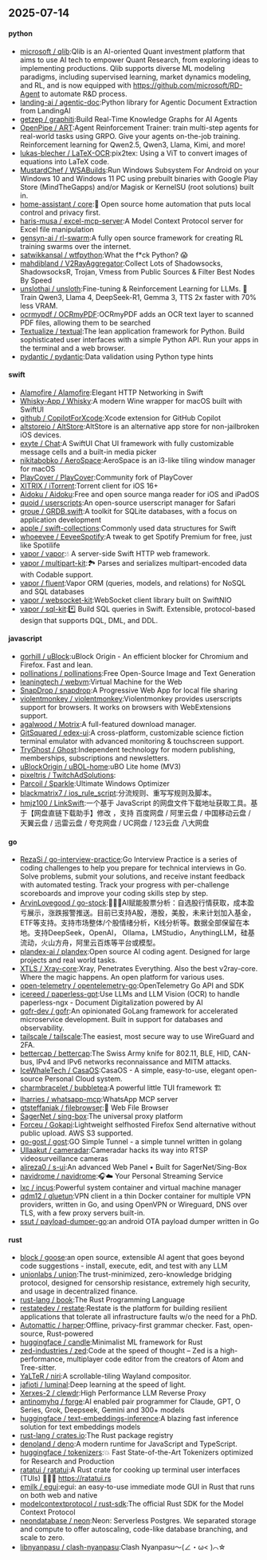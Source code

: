 ## 2025-07-14

#### python
* [microsoft / qlib](https://github.com/microsoft/qlib):Qlib is an AI-oriented Quant investment platform that aims to use AI tech to empower Quant Research, from exploring ideas to implementing productions. Qlib supports diverse ML modeling paradigms, including supervised learning, market dynamics modeling, and RL, and is now equipped with https://github.com/microsoft/RD-Agent to automate R&D process.
* [landing-ai / agentic-doc](https://github.com/landing-ai/agentic-doc):Python library for Agentic Document Extraction from LandingAI
* [getzep / graphiti](https://github.com/getzep/graphiti):Build Real-Time Knowledge Graphs for AI Agents
* [OpenPipe / ART](https://github.com/OpenPipe/ART):Agent Reinforcement Trainer: train multi-step agents for real-world tasks using GRPO. Give your agents on-the-job training. Reinforcement learning for Qwen2.5, Qwen3, Llama, Kimi, and more!
* [lukas-blecher / LaTeX-OCR](https://github.com/lukas-blecher/LaTeX-OCR):pix2tex: Using a ViT to convert images of equations into LaTeX code.
* [MustardChef / WSABuilds](https://github.com/MustardChef/WSABuilds):Run Windows Subsystem For Android on your Windows 10 and Windows 11 PC using prebuilt binaries with Google Play Store (MindTheGapps) and/or Magisk or KernelSU (root solutions) built in.
* [home-assistant / core](https://github.com/home-assistant/core):🏡 Open source home automation that puts local control and privacy first.
* [haris-musa / excel-mcp-server](https://github.com/haris-musa/excel-mcp-server):A Model Context Protocol server for Excel file manipulation
* [gensyn-ai / rl-swarm](https://github.com/gensyn-ai/rl-swarm):A fully open source framework for creating RL training swarms over the internet.
* [satwikkansal / wtfpython](https://github.com/satwikkansal/wtfpython):What the f*ck Python? 😱
* [mahdibland / V2RayAggregator](https://github.com/mahdibland/V2RayAggregator):Collect Lots of Shadowsocks, ShadowsocksR, Trojan, Vmess from Public Sources & Filter Best Nodes By Speed
* [unslothai / unsloth](https://github.com/unslothai/unsloth):Fine-tuning & Reinforcement Learning for LLMs. 🦥 Train Qwen3, Llama 4, DeepSeek-R1, Gemma 3, TTS 2x faster with 70% less VRAM.
* [ocrmypdf / OCRmyPDF](https://github.com/ocrmypdf/OCRmyPDF):OCRmyPDF adds an OCR text layer to scanned PDF files, allowing them to be searched
* [Textualize / textual](https://github.com/Textualize/textual):The lean application framework for Python. Build sophisticated user interfaces with a simple Python API. Run your apps in the terminal and a web browser.
* [pydantic / pydantic](https://github.com/pydantic/pydantic):Data validation using Python type hints

#### swift
* [Alamofire / Alamofire](https://github.com/Alamofire/Alamofire):Elegant HTTP Networking in Swift
* [Whisky-App / Whisky](https://github.com/Whisky-App/Whisky):A modern Wine wrapper for macOS built with SwiftUI
* [github / CopilotForXcode](https://github.com/github/CopilotForXcode):Xcode extension for GitHub Copilot
* [altstoreio / AltStore](https://github.com/altstoreio/AltStore):AltStore is an alternative app store for non-jailbroken iOS devices.
* [exyte / Chat](https://github.com/exyte/Chat):A SwiftUI Chat UI framework with fully customizable message cells and a built-in media picker
* [nikitabobko / AeroSpace](https://github.com/nikitabobko/AeroSpace):AeroSpace is an i3-like tiling window manager for macOS
* [PlayCover / PlayCover](https://github.com/PlayCover/PlayCover):Community fork of PlayCover
* [XITRIX / iTorrent](https://github.com/XITRIX/iTorrent):Torrent client for iOS 16+
* [Aidoku / Aidoku](https://github.com/Aidoku/Aidoku):Free and open source manga reader for iOS and iPadOS
* [quoid / userscripts](https://github.com/quoid/userscripts):An open-source userscript manager for Safari
* [groue / GRDB.swift](https://github.com/groue/GRDB.swift):A toolkit for SQLite databases, with a focus on application development
* [apple / swift-collections](https://github.com/apple/swift-collections):Commonly used data structures for Swift
* [whoeevee / EeveeSpotify](https://github.com/whoeevee/EeveeSpotify):A tweak to get Spotify Premium for free, just like Spotilife
* [vapor / vapor](https://github.com/vapor/vapor):💧 A server-side Swift HTTP web framework.
* [vapor / multipart-kit](https://github.com/vapor/multipart-kit):🏞 Parses and serializes multipart-encoded data with Codable support.
* [vapor / fluent](https://github.com/vapor/fluent):Vapor ORM (queries, models, and relations) for NoSQL and SQL databases
* [vapor / websocket-kit](https://github.com/vapor/websocket-kit):WebSocket client library built on SwiftNIO
* [vapor / sql-kit](https://github.com/vapor/sql-kit):*️⃣ Build SQL queries in Swift. Extensible, protocol-based design that supports DQL, DML, and DDL.

#### javascript
* [gorhill / uBlock](https://github.com/gorhill/uBlock):uBlock Origin - An efficient blocker for Chromium and Firefox. Fast and lean.
* [pollinations / pollinations](https://github.com/pollinations/pollinations):Free Open-Source Image and Text Generation
* [leaningtech / webvm](https://github.com/leaningtech/webvm):Virtual Machine for the Web
* [SnapDrop / snapdrop](https://github.com/SnapDrop/snapdrop):A Progressive Web App for local file sharing
* [violentmonkey / violentmonkey](https://github.com/violentmonkey/violentmonkey):Violentmonkey provides userscripts support for browsers. It works on browsers with WebExtensions support.
* [agalwood / Motrix](https://github.com/agalwood/Motrix):A full-featured download manager.
* [GitSquared / edex-ui](https://github.com/GitSquared/edex-ui):A cross-platform, customizable science fiction terminal emulator with advanced monitoring & touchscreen support.
* [TryGhost / Ghost](https://github.com/TryGhost/Ghost):Independent technology for modern publishing, memberships, subscriptions and newsletters.
* [uBlockOrigin / uBOL-home](https://github.com/uBlockOrigin/uBOL-home):uBO Lite home (MV3)
* [pixeltris / TwitchAdSolutions](https://github.com/pixeltris/TwitchAdSolutions):
* [Parcoil / Sparkle](https://github.com/Parcoil/Sparkle):Ultimate Windows Optimizer
* [blackmatrix7 / ios_rule_script](https://github.com/blackmatrix7/ios_rule_script):分流规则、重写写规则及脚本。
* [hmjz100 / LinkSwift](https://github.com/hmjz100/LinkSwift):一个基于 JavaScript 的网盘文件下载地址获取工具。基于【网盘直链下载助手】修改 ，支持 百度网盘 / 阿里云盘 / 中国移动云盘 / 天翼云盘 / 迅雷云盘 / 夸克网盘 / UC网盘 / 123云盘 八大网盘

#### go
* [RezaSi / go-interview-practice](https://github.com/RezaSi/go-interview-practice):Go Interview Practice is a series of coding challenges to help you prepare for technical interviews in Go. Solve problems, submit your solutions, and receive instant feedback with automated testing. Track your progress with per-challenge scoreboards and improve your coding skills step by step.
* [ArvinLovegood / go-stock](https://github.com/ArvinLovegood/go-stock):🦄🦄🦄AI赋能股票分析：自选股行情获取，成本盈亏展示，涨跌报警推送。目前已支持A股，港股，美股，未来计划加入基金，ETF等支持。支持市场整体/个股情绪分析，K线分析等。数据全部保留在本地。支持DeepSeek，OpenAI， Ollama，LMStudio，AnythingLLM，硅基流动，火山方舟，阿里云百炼等平台或模型。
* [plandex-ai / plandex](https://github.com/plandex-ai/plandex):Open source AI coding agent. Designed for large projects and real world tasks.
* [XTLS / Xray-core](https://github.com/XTLS/Xray-core):Xray, Penetrates Everything. Also the best v2ray-core. Where the magic happens. An open platform for various uses.
* [open-telemetry / opentelemetry-go](https://github.com/open-telemetry/opentelemetry-go):OpenTelemetry Go API and SDK
* [icereed / paperless-gpt](https://github.com/icereed/paperless-gpt):Use LLMs and LLM Vision (OCR) to handle paperless-ngx - Document Digitalization powered by AI
* [gofr-dev / gofr](https://github.com/gofr-dev/gofr):An opinionated GoLang framework for accelerated microservice development. Built in support for databases and observability.
* [tailscale / tailscale](https://github.com/tailscale/tailscale):The easiest, most secure way to use WireGuard and 2FA.
* [bettercap / bettercap](https://github.com/bettercap/bettercap):The Swiss Army knife for 802.11, BLE, HID, CAN-bus, IPv4 and IPv6 networks reconnaissance and MITM attacks.
* [IceWhaleTech / CasaOS](https://github.com/IceWhaleTech/CasaOS):CasaOS - A simple, easy-to-use, elegant open-source Personal Cloud system.
* [charmbracelet / bubbletea](https://github.com/charmbracelet/bubbletea):A powerful little TUI framework 🏗
* [lharries / whatsapp-mcp](https://github.com/lharries/whatsapp-mcp):WhatsApp MCP server
* [gtsteffaniak / filebrowser](https://github.com/gtsteffaniak/filebrowser):📂 Web File Browser
* [SagerNet / sing-box](https://github.com/SagerNet/sing-box):The universal proxy platform
* [Forceu / Gokapi](https://github.com/Forceu/Gokapi):Lightweight selfhosted Firefox Send alternative without public upload. AWS S3 supported.
* [go-gost / gost](https://github.com/go-gost/gost):GO Simple Tunnel - a simple tunnel written in golang
* [Ullaakut / cameradar](https://github.com/Ullaakut/cameradar):Cameradar hacks its way into RTSP videosurveillance cameras
* [alireza0 / s-ui](https://github.com/alireza0/s-ui):An advanced Web Panel • Built for SagerNet/Sing-Box
* [navidrome / navidrome](https://github.com/navidrome/navidrome):🎧☁️ Your Personal Streaming Service
* [lxc / incus](https://github.com/lxc/incus):Powerful system container and virtual machine manager
* [qdm12 / gluetun](https://github.com/qdm12/gluetun):VPN client in a thin Docker container for multiple VPN providers, written in Go, and using OpenVPN or Wireguard, DNS over TLS, with a few proxy servers built-in.
* [ssut / payload-dumper-go](https://github.com/ssut/payload-dumper-go):an android OTA payload dumper written in Go

#### rust
* [block / goose](https://github.com/block/goose):an open source, extensible AI agent that goes beyond code suggestions - install, execute, edit, and test with any LLM
* [unionlabs / union](https://github.com/unionlabs/union):The trust-minimized, zero-knowledge bridging protocol, designed for censorship resistance, extremely high security, and usage in decentralized finance.
* [rust-lang / book](https://github.com/rust-lang/book):The Rust Programming Language
* [restatedev / restate](https://github.com/restatedev/restate):Restate is the platform for building resilient applications that tolerate all infrastructure faults w/o the need for a PhD.
* [Automattic / harper](https://github.com/Automattic/harper):Offline, privacy-first grammar checker. Fast, open-source, Rust-powered
* [huggingface / candle](https://github.com/huggingface/candle):Minimalist ML framework for Rust
* [zed-industries / zed](https://github.com/zed-industries/zed):Code at the speed of thought – Zed is a high-performance, multiplayer code editor from the creators of Atom and Tree-sitter.
* [YaLTeR / niri](https://github.com/YaLTeR/niri):A scrollable-tiling Wayland compositor.
* [jafioti / luminal](https://github.com/jafioti/luminal):Deep learning at the speed of light.
* [Xerxes-2 / clewdr](https://github.com/Xerxes-2/clewdr):High Performance LLM Reverse Proxy
* [antinomyhq / forge](https://github.com/antinomyhq/forge):AI enabled pair programmer for Claude, GPT, O Series, Grok, Deepseek, Gemini and 300+ models
* [huggingface / text-embeddings-inference](https://github.com/huggingface/text-embeddings-inference):A blazing fast inference solution for text embeddings models
* [rust-lang / crates.io](https://github.com/rust-lang/crates.io):The Rust package registry
* [denoland / deno](https://github.com/denoland/deno):A modern runtime for JavaScript and TypeScript.
* [huggingface / tokenizers](https://github.com/huggingface/tokenizers):💥 Fast State-of-the-Art Tokenizers optimized for Research and Production
* [ratatui / ratatui](https://github.com/ratatui/ratatui):A Rust crate for cooking up terminal user interfaces (TUIs) 👨‍🍳🐀 https://ratatui.rs
* [emilk / egui](https://github.com/emilk/egui):egui: an easy-to-use immediate mode GUI in Rust that runs on both web and native
* [modelcontextprotocol / rust-sdk](https://github.com/modelcontextprotocol/rust-sdk):The official Rust SDK for the Model Context Protocol
* [neondatabase / neon](https://github.com/neondatabase/neon):Neon: Serverless Postgres. We separated storage and compute to offer autoscaling, code-like database branching, and scale to zero.
* [libnyanpasu / clash-nyanpasu](https://github.com/libnyanpasu/clash-nyanpasu):Clash Nyanpasu～(∠・ω< )⌒☆
